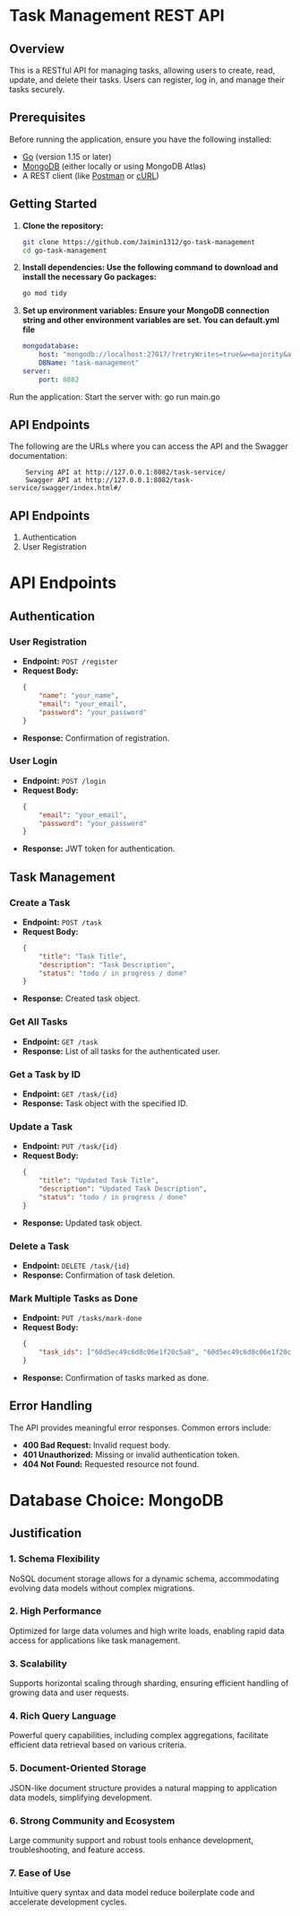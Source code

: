 # Task Management REST API

## Overview

This is a RESTful API for managing tasks, allowing users to create, read, update, and delete their tasks. Users can register, log in, and manage their tasks securely.

## Prerequisites

Before running the application, ensure you have the following installed:

- [Go](https://golang.org/doc/install) (version 1.15 or later)
- [MongoDB](https://www.mongodb.com/try/download/community) (either locally or using MongoDB Atlas)
- A REST client (like [Postman](https://www.postman.com/) or [cURL](https://curl.se/))

## Getting Started

1. **Clone the repository:**
   ```bash
   git clone https://github.com/Jaimin1312/go-task-management
   cd go-task-management

2. **Install dependencies: Use the following command to download and install the necessary Go packages:**
    ```bash
    go mod tidy

3. **Set up environment variables: Ensure your MongoDB connection string and other environment variables are set. You can default.yml file**
    ```yml
    mongodatabase:
        host: "mongodb://localhost:27017/?retryWrites=true&w=majority&appName=task-management"
        DBName: "task-management"
    server:
        port: 8082
    ```

Run the application: Start the server with:
go run main.go

## API Endpoints

The following are the URLs where you can access the API and the Swagger documentation:

```
    Serving API at http://127.0.0.1:8082/task-service/
    Swagger API at http://127.0.0.1:8082/task-service/swagger/index.html#/
```

## API Endpoints

1. Authentication
2. User Registration
# API Endpoints

## Authentication

### User Registration
- **Endpoint:** `POST /register`
- **Request Body:**
    ```json
    {
        "name": "your_name",
        "email": "your_email",
        "password": "your_password"
    }
    ```
- **Response:** Confirmation of registration.

### User Login
- **Endpoint:** `POST /login`
- **Request Body:**
    ```json
    {
        "email": "your_email",
        "password": "your_password"
    }
    ```
- **Response:** JWT token for authentication.

## Task Management

### Create a Task
- **Endpoint:** `POST /task`
- **Request Body:**
    ```json
    {
        "title": "Task Title",
        "description": "Task Description",
        "status": "todo / in progress / done"
    }
    ```
- **Response:** Created task object.

### Get All Tasks
- **Endpoint:** `GET /task`
- **Response:** List of all tasks for the authenticated user.

### Get a Task by ID
- **Endpoint:** `GET /task/{id}`
- **Response:** Task object with the specified ID.

### Update a Task
- **Endpoint:** `PUT /task/{id}`
- **Request Body:**
    ```json
    {
        "title": "Updated Task Title",
        "description": "Updated Task Description",
        "status": "todo / in progress / done"
    }
    ```
- **Response:** Updated task object.

### Delete a Task
- **Endpoint:** `DELETE /task/{id}`
- **Response:** Confirmation of task deletion.

### Mark Multiple Tasks as Done
- **Endpoint:** `PUT /tasks/mark-done`
- **Request Body:**
    ```json
    {
        "task_ids": ["60d5ec49c6d8c06e1f20c5a8", "60d5ec49c6d8c06e1f20c5a9"]
    }
    ```
- **Response:** Confirmation of tasks marked as done.

## Error Handling

The API provides meaningful error responses. Common errors include:

- **400 Bad Request:** Invalid request body.
- **401 Unauthorized:** Missing or invalid authentication token.
- **404 Not Found:** Requested resource not found.





# Database Choice: MongoDB

## Justification

### 1. Schema Flexibility
NoSQL document storage allows for a dynamic schema, accommodating evolving data models without complex migrations.

### 2. High Performance
Optimized for large data volumes and high write loads, enabling rapid data access for applications like task management.

### 3. Scalability
Supports horizontal scaling through sharding, ensuring efficient handling of growing data and user requests.

### 4. Rich Query Language
Powerful query capabilities, including complex aggregations, facilitate efficient data retrieval based on various criteria.

### 5. Document-Oriented Storage
JSON-like document structure provides a natural mapping to application data models, simplifying development.

### 6. Strong Community and Ecosystem
Large community support and robust tools enhance development, troubleshooting, and feature access.

### 7. Ease of Use
Intuitive query syntax and data model reduce boilerplate code and accelerate development cycles.
